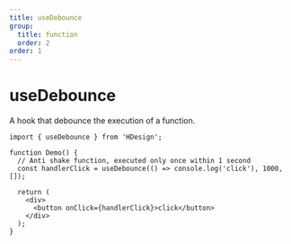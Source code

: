 ```yaml
---
title: useDebounce
group:
  title: function
  order: 2
order: 1
---
```


# useDebounce

A hook that debounce the execution of a function.

```tsx | pure
import { useDebounce } from 'HDesign';

function Demo() {
  // Anti shake function, executed only once within 1 second
  const handlerClick = useDebounce(() => console.log('click'), 1000, []);

  return (
    <div>
      <button onClick={handlerClick}>click</button>
    </div>
  );
}
```
